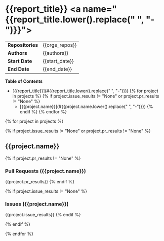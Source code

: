 # {{report_title}} <a name="{{report_title.lower().replace(" ", "-")}}"></a>

|                   |                 |
|:------------------|:----------------|
|**Repositories**   |{{orgs_repos}}   |
|**Authors**        |{{authors}}      |
|**Start Date**     |{{start_date}}   |
|**End Date**       |{{end_date}}     |


**Table of Contents**

- [{{report_title}}](#{{report_title.lower().replace(" ", "-")}})
{% for project in projects %}
 {% if project.issue_results != "None" or project.pr_results != "None" %}
  - [{{project.name}}](#{{project.name.lower().replace(" ", "-")}})
 {% endif %}
{% endfor %}


<!-- PROJECTS -->

{% for project in projects %}

{% if project.issue_results != "None" or project.pr_results != "None" %}

## {{project.name}}

{% if project.pr_results != "None" %}
### Pull Requests ({{project.name}})

{{project.pr_results}}
{% endif %}

{% if project.issue_results != "None" %}
### Issues ({{project.name}})

{{project.issue_results}}
{% endif %}

{% endif %}

{% endfor %}
